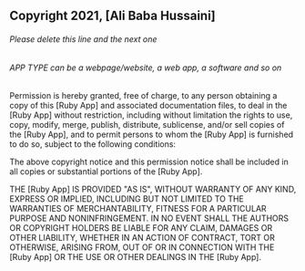 ## Copyright 2021, [Ali Baba Hussaini]

###### Please delete this line and the next one
###### APP TYPE can be a webpage/website, a web app, a software and so on

Permission is hereby granted, free of charge, to any person obtaining a copy of this [Ruby App] and associated documentation files, to deal in the [Ruby App] without restriction, including without limitation the rights to use, copy, modify, merge, publish, distribute, sublicense, and/or sell copies of the [Ruby App], and to permit persons to whom the [Ruby App] is furnished to do so, subject to the following conditions:

The above copyright notice and this permission notice shall be included in all copies or substantial portions of the [Ruby App].

THE [Ruby App] IS PROVIDED "AS IS", WITHOUT WARRANTY OF ANY KIND, EXPRESS OR IMPLIED, INCLUDING BUT NOT LIMITED TO THE WARRANTIES OF MERCHANTABILITY, FITNESS FOR A PARTICULAR PURPOSE AND NONINFRINGEMENT. IN NO EVENT SHALL THE AUTHORS OR COPYRIGHT HOLDERS BE LIABLE FOR ANY CLAIM, DAMAGES OR OTHER LIABILITY, WHETHER IN AN ACTION OF CONTRACT, TORT OR OTHERWISE, ARISING FROM, OUT OF OR IN CONNECTION WITH THE [Ruby App] OR THE USE OR OTHER DEALINGS IN THE [Ruby App].
